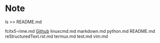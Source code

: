 

# Note

ls >> README.md

fcitx5-rime.md
[Github](github.md)
linuxcmd.md
markdown.md
python.md
README.md
reStructuredText.rst.md
termux.md
test.md
vim.md
